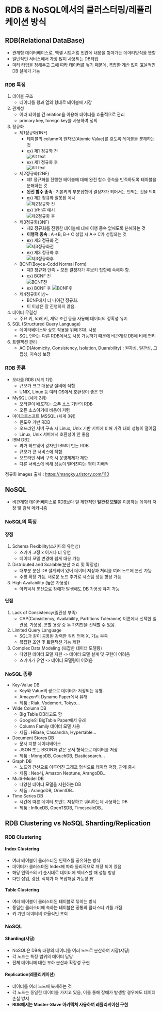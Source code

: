 # RDB & NoSQL에서의 클러스터링/레플리케이션 방식

## RDB(Relational DataBase)
- 관계형 데이터베이스로, 엑셀 시트처럼 빈칸에 내용을 쌓아가는 데어티방식을 뜻함 
- 일반적인 서비스에서 가장 많이 사용되는 DB타입
- 미리 타입을 정해두고 그에 따라 데이터를 쌓기 때문에, 복잡한 계산 없이 효율적인 DB 설계가 가능

### RDB 특징
1. 테이블 구조
    - 데이터를 행과 열의 형태로 테이블에 저장
2. 관계성
    - 어러 테이블 간 relation을 이용해 데이터를 효율적으로 관리
    - primary key, foreign key를 사용하여 정의
3. 정규화  
    - 제1정규화(1NF)
        - 테이블의 column이 원자값(Atomic Value)를 갖도록 테이블을 분해하는 것  
        - ex) 제1 정규화 전  
        ![Alt text](images/제1정규화전.png)  
        - ex) 제1 정규화 후  
        ![Alt text](images/제1정규화후.png)  
    - 제2정규화(2NF)
        - 제1 정규화를 진행한 테이블에 대해 완전 함수 종속을 만족하도록 테이블을 분해하는 것
        - **완전 함수 종속** : 기본키의 부분집합이 결정자가 되어서는 안되는 것을 의미
        - ex) 제2 정규화 잘못된 예시  
        ![제2정규화 전](images/제2정규화전.png)
        - ex) 올바른 예시   
        ![제2정규화 후](images/제2정규화후.png)
    - 제3정규화(3NF)
        - 제2 정규화를 진행한 테이블에 대해 이행 종속 없애도록 분해하는 것
        - **이행적 종속** : A->B, B-> C 성립 시 A-> C가 성립되는 것  
        - ex) 제3 정규화 전  
        ![제3정규화전](images/제3정규화전.png)  
        - ex) 제3 정규화 후  
        ![제3정규화후](images/제3정규화후.png)  
    - BCNF(Boyce-Codd Normal Form)
        - 제3 정규화 만족 + 모든 결정자가 후보키 집합에 속해야 함.
        - ex) BCNF 전  
        ![BCNF전](images/BCNF전.png)
        - ex) BCNF 후
        ![BCNF후](images/BCNF후.png)
    - 제4정규화이상~
        - BCNF에서 더 나아간 정규화.
        - 이 이상은 잘 진행하지 않음.
4. 데이터 무결성
    - 주요 키, 외래 키, 제약 조건 등을 사용해 데이터의 정확성 유지
5. SQL (Structured Query Language)
    - 데이터베이스와 상호 작용을 위해 SQL 사용
    - SQL 언어는 다른 RDB에서도 사용 가능하기 때문에 비관계성 DB에 비해 편리
6. 트랜잭션 관리
    - ACID(Atomicity, Consistency, Isolation, Duarability) : 원자성, 일관성, 고립성, 지속성 보장    

### RDB 종류
- 오라클 RDB (세계 1위)
    - 규모가 크고 대용량 설비에 적합
    - UNIX, Linux 등 여러 OS에서 호환성이 좋은 편
- MySQL (세계 2위)
    - 오라클이 배포하는 오픈 소스 기반의 RDB
    - 오픈 소스이기에 비용이 저렴
- 마이크로소프트 MSSQL   (세계 3위)
    - 윈도우 기반 RDB
    - 오프라인 서버 구축 시 Linux, Unix 기반 서버에 비해 가격 대비 성능이 떨어짐
    - Linux, Unix 서버에서 호환성이 안 좋음
- IBM DB2
    - 과거 하드웨어 강자인 IBM이 만든 RDB
    - 규모가 큰 서비스에 적합
    - 오프라인 서버 구축 시 운영체제가 제한
    - 다른 서비스에 비해 성능이 떨어진다는 평이 지배적

정규화 images  출처 : https://mangkyu.tistory.com/110

## NoSQL
- 비관계형 데이터베이스로 RDB보다 덜 제한적인 **일관성 모델**을 이용하는 데이터 저장 및 검색 메커니즘

### NoSQL의 특징
#### 장점
1. Schema Flexibility(스키마의 유연성)
    - 스키마 고정 x 이거나 더 유연
    - 데이터 모델 변경에 쉽게 대응 가능
2. Distributed and Scalable(분산 처리 및 확장성)    
    - 대부분 분산 DB 설계되어 있어 데이터 저장과 처리를 여러 노드에 분산 가능
    - 수평 확장 가능, 새로운 노드 추가로 시스템 성능 향상 가능
3. High Availability (높은 가용성)    
    - 아키텍쳐 분산으로 장애가 발생해도 DB 가용성 유지 가능
#### 단점
1. Lack of Consistency(일관성 부족)
    - CAP(Consistency, Availability, Partitions Tolerance) 이론에서 선택한 일관성, 가용성, 분할 용량 중 두 가지만을 선택할 수 있음.    
2. Limited Query Language 
    - SQL과 같이 공통된 강력한 쿼리 언어 X, 기능 부족
    - 복잡한 조인 및 트랜잭션 기능 제한 
3. Complex Data Modeling (복잡한 데이터 모델링)
    - 다양한 데이터 모델 지원 -> 데이터 모델 설계 및 구현이 어려움
    - 스키마가 유연 -> 데이터 모델링이 어려움        
### NoSQL 종류
- Key-Value DB
    - Key와 Value의 쌍으로 데이터가 저장되는 유형.
    - Amazon의 Dynamo Paper에서 유래
    - 제품 : Riak, Vodemort, Tokyo...
- Wide Column DB
    - Big Table DB라고도 함
    - Google의 BigTable Paper에서 유래
    - Column Family 데이터 모델 사용
    - 제품 : HBase, Cassandra, Hypertable...
- Document Stores DB
    - 문서 지향 데이터베이스
    - JSON 또는 BSON과 같은 문서 형식으로 데이터를 저장
    - 제품 : MongoDB, CouchDB, Elasticsearch...
- Graph DB
    - 노드와 간선으로 이루어진 그래프 형식으로 데이터 저장, 관계 중시
    - 제품 : Neo4j, Amazon Neptune, ArangoDB...
- Multi-Model DB
    - 다양한 데이터 모델을 지원하는 DB
    - 제품 : ArangoDB, OrientDB...
- Time Series DB
    - 시간에 따른 데이터 포인트 저장하고 쿼리하는데 사용하는 DB
    - 제품 : InfluxDB, OpenTSDB, TimescaleDB...    

## RDB Clustering vs NoSQL Sharding/Replication

### RDB Clustering
#### Index Clustering
- 여러 테이블이 클러스터된 인덱스를 공유하는 방식
- 데이터가 클러스터된 Index에 따라 물리적으로 저장 되어 있음
- 해당 인덱스의 키 순서대로 데이터에 엑세스할 때 성능 향상
- 다만 삽입, 갱신, 삭제가 더 복잡해질 가능성 有  
#### Table Clustering 
- 여러 테이블이 클러스터된 테이블로 묶이는 방식
- 동일한 클러스터에 속하는 테이블은 공통의 클터스터 키를 가짐
- 키 기반 데이터의 효율적인 조회

### NoSQL
#### Sharding(샤딩)
- NoSQL은 DB속 대량의 데이터를 여러 노드로 분산하여 저장(샤딩)
- 각 노드는 특정 범위의 데이터 담당
- 전체 데이터에 대한 부하 분산과 확장성 구현
#### Replication(레플리케이션)
- 데이터를 여러 노드에 복제하는 것
- 각 노드는 동일한 데이터를 가지고 있음, 이를 통해 장애가 발생할 경우에도 데이터 손실 방지
- **RDB에서는 Master-Slave 아키텍쳐 사용하여 레플리케이션 구현**
